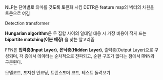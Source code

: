
NLP는 단어별로 의미를 갖도록 토큰화 시킴
DETR은 feature map의 벡터의 차원을 토큰으로 여김

Detection transformer

**Hungarian algorithm**은 두 집합 사이의 일대일 대응 시 가장 비용이 적게 드는 **bipartite matching(이분 매칭)** 을 찾는 알고리즘

FFN은 **입력층(Input Layer)**, **은닉층(Hidden Layer)**, 출력층(Output Layer)으로 구성되며, 각 층에서 데이터는 순차적으로 전파되고, 순환 구조가 없다는 점에서 RNN과 구분된다.

모델코드, 포지션 인코딩, 트랜스포머 코드, 테스트 돌려보기